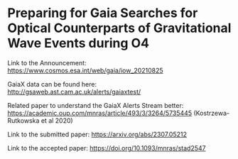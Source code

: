 # Preparing for Gaia Searches for Optical Counterparts of Gravitational Wave Events during O4

Link to the Announcement: https://www.cosmos.esa.int/web/gaia/iow_20210825

GaiaX data can be found here: http://gsaweb.ast.cam.ac.uk/alerts/gaiaxtest/

Related paper to understand the GaiaX Alerts Stream better: https://academic.oup.com/mnras/article/493/3/3264/5735445 (Kostrzewa-Rutkowska et al 2020)

Link to the submitted paper: https://arxiv.org/abs/2307.05212

Link to the accepted paper: https://doi.org/10.1093/mnras/stad2547
